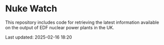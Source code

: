 # Nuke Watch

This repository includes code for retrieving the latest information available on the output of EDF nuclear power plants in the UK.

Last updated: 2025-02-16 18:20